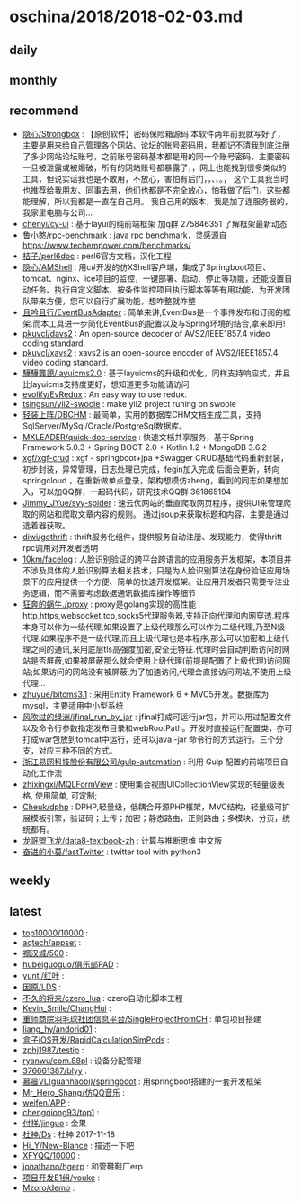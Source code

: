 # oschina/2018/2018-02-03.md



## daily



## monthly



## recommend

- [隐心/Strongbox](http://git.oschina.net/yisin/Strongbox) : 【原创软件】密码保险箱源码 本软件两年前我就写好了，主要是用来给自己管理各个网站、论坛的账号密码用，我都记不清我到底注册了多少网站论坛账号，之前账号密码基本都是用的同一个账号密码，主要密码一旦被泄露或被爆破，所有的网站账号都暴露了，，网上也能找到很多类似的工具，但说实话我也是不敢用，不放心，害怕有后门，，、、。， 这个工具我当时也推荐给我朋友、同事去用，他们也都是不完全放心，怕我做了后门，这些都能理解，所以我都是一直在自己用。 我自己用的版本，我是加了连服务器的，我家里电脑与公司...
- [chenyi/cy-ui](http://git.oschina.net/leiyuxi/cy-ui) : 基于layui的纯前端框架 加q群 275846351 了解框架最新动态
- [鲁小憨/rpc-benchmark](http://git.oschina.net/hank-whu/rpc-benchmark) : java rpc benchmark，灵感源自 https://www.techempower.com/benchmarks/
- [桔子/perl6doc](http://git.oschina.net/ijz/perl6doc) : perl6官方文档，汉化工程
- [隐心/AMShell](http://git.oschina.net/yisin/amshell) : 用c#开发的仿XShell客户端，集成了Springboot项目、tomcat、nginx、ice项目的监控，一键部署、启动、停止等功能，还能设置自动任务、执行自定义脚本、按条件监控项目执行脚本等等有用功能，为开发团队带来方便，您可以自行扩展功能，想咋整就咋整
- [且吟且行/EventBusAdapter](http://git.oschina.net/washmore/EventBusAdapter) : 简单来讲,EventBus是一个事件发布和订阅的框架.而本工具进一步简化EventBus的配置以及与Spring环境的结合,拿来即用!
- [pkuvcl/davs2](http://git.oschina.net/pkuvcl/davs2) : An open-source decoder of AVS2/IEEE1857.4 video coding standard.
- [pkuvcl/xavs2](http://git.oschina.net/pkuvcl/xavs2) : xavs2 is an open-source encoder of AVS2/IEEE1857.4 video coding standard.
- [驊驊龔頾/layuicms2.0](http://git.oschina.net/layuicms/layuicms2.0) : 基于layuicms的升级和优化，同样支持响应式，并且比layuicms支持度更好，想知道更多功能请访问
- [evolify/EvRedux](http://git.oschina.net/evolify/EvRedux) : An easy way to use redux.
- [tsingsun/yii2-swoole](http://git.oschina.net/tsingsun/yii2-swoole) : make yii2 project runing on swoole
- [轻装上阵/DBCHM](http://git.oschina.net/lztkdr/DBCHM) : 最简单，实用的数据库CHM文档生成工具，支持SqlServer/MySql/Oracle/PostgreSql数据库。
- [MXLEADER/quick-doc-service](http://git.oschina.net/mxleader/quick-doc-service) : 快速文档共享服务，基于Spring Framework 5.0.3 + Spring BOOT 2.0 + Kotlin 1.2 + MongoDB 3.6.2
- [xgf/xgf-crud](http://git.oschina.net/gf-8/xgf-crud) : xgf - springboot+jpa +Swagger CRUD基础代码重新封装，初步封装，异常管理，日志处理已完成，fegin加入完成 后面会更新，转向springcloud ，在重新做单点登录，架构想模仿zheng，看到的同志如果想加入，可以加QQ群，一起码代码，研究技术QQ群 361865194
- [Jimmy_JYue/syy-spider](http://git.oschina.net/yuejing/suyunyou-spider) : 速云优网站的垂直爬取网页程序，提供UI来管理爬取的网站和爬取文章内容的规则。 通过jsoup来获取标题和内容，主要是通过选着器获取。
- [diwi/gothrift](http://git.oschina.net/diwi/gothrift) : thrift服务化组件，提供服务自动注册、发现能力，使得thrift rpc调用对开发者透明
- [10km/facelog](http://git.oschina.net/l0km/facelog) : 人脸识别验证的跨平台跨语言的应用服务开发框架，本项目并不涉及具体的人脸识别算法相关技术，只是为人脸识别算法在身份验证应用场景下的应用提供一个方便、简单的快速开发框架。让应用开发者只需要专注业务逻辑，而不需要考虑数据通讯数据库操作等细节
- [狂奔的蜗牛./proxy](http://git.oschina.net/snail/proxy) : proxy是golang实现的高性能http,https,websocket,tcp,socks5代理服务器,支持正向代理和内网穿透.程序本身可以作为一级代理,如果设置了上级代理那么可以作为二级代理,乃至N级代理.如果程序不是一级代理,而且上级代理也是本程序,那么可以加密和上级代理之间的通讯,采用底层tls高强度加密,安全无特征.代理时会自动判断访问的网站是否屏蔽,如果被屏蔽那么就会使用上级代理(前提是配置了上级代理)访问网站;如果访问的网站没有被屏蔽,为了加速访问,代理会直接访问网站,不使用上级代理...
- [zhuyue/bitcms3.1](http://git.oschina.net/bitcms/bitcms3.1) : 采用Entity Framework 6 + MVC5开发。数据库为mysql，主要适用中小型系统
- [风吹过的绿洲/jfinal_run_by_jar](http://git.oschina.net/jay_jiang/jfinal_run_by_jar) : jfinal打成可运行jar包，并可以用过配置文件以及命令行参数指定发布目录和webRootPath。开发时直接运行配置类，亦可打成war包放到tomcat中运行，还可以java -jar 命令行的方式运行。三个分支，对应三种不同的方式。
- [浙江易网科技股份有限公司/gulp-automation](http://git.oschina.net/eoner/gulp-automation) : 利用 Gulp 配置的前端项目自动化工作流
- [zhixingxi/MQLFormView](http://git.oschina.net/mengqingling/MQLFormView) : 使用集合视图UICollectionView实现的轻量级表格, 使用简单, 可定制;
- [Cheuk/dphp](http://git.oschina.net/mutou_zone/dphp) : DPHP,轻量级，低耦合开源PHP框架，MVC结构，轻量级可扩展模板引擎，验证码；上传；加密；静态路由，正则路由；多模块，分页，统统都有。
- [龙哥盟飞龙/data8-textbook-zh](http://git.oschina.net/wizardforcel/data8-textbook-zh) : 计算与推断思维 中文版
- [奋进的小莫/fastTwitter](http://git.oschina.net/hupeng_admin/fastTwitter) : twitter tool with python3


## weekly



## latest

- [top10000/10000](http://git.oschina.net/XiaoHeyl/10000) : 
- [aqtech/appset](http://git.oschina.net/aqtech/appset) : 
- [禤汉城/500](http://git.oschina.net/xuanhancheng/500) : 
- [hubeiguoguo/俱乐部PAD](http://git.oschina.net/hubeiguoguo/clubPad) : 
- [yunti/红叶](http://git.oschina.net/yxy021598/HongYe) : 
- [因原/LDS](http://git.oschina.net/yifangs/LDS) : 
- [不久的将来/czero_lua](http://git.oschina.net/next_star/czero_lua) : czero自动化脚本工程
- [Kevin_Smile/ChangHui](http://git.oschina.net/Kevin_Smile/ChangHui) : 
- [重师商院羽毛球社团信息平台/SingleProjectFromCH](http://git.oschina.net/ffstu/SingleProjectFromCH) : 单包项目搭建
- [liang_hy/andorid01](http://git.oschina.net/lianghy/andorid01) : 
- [盒子iOS开发/RapidCalculationSimPods](http://git.oschina.net/KnowboxIosApp/RapidCalculationSimPods) : 
- [zphj1987/testip](http://git.oschina.net/zphj1987/testip) : 
- [ryanwu/com.88pl](http://git.oschina.net/ryanwu/com.88pl) : 设备分配管理
- [376661387/blyy](http://git.oschina.net/zxc432wq376661387/blyy) : 
- [慕晨VL(guanhaobi)/springboot](http://git.oschina.net/MuChenVL/springboot) : 用springboot搭建的一套开发框架
- [Mr_Hero_Shang/仿QQ音乐](http://git.oschina.net/Mr_Hero_Shang/FangQQYinLe) : 
- [weifen/APP](http://git.oschina.net/iwfen/APP) : 
- [chengqiong93/top1](http://git.oschina.net/vipqiyi/top1) : 
- [付祥/jinguo](http://git.oschina.net/12940/jinguo) : 金果
- [杜神/Ds](http://git.oschina.net/dushen666/Ds) : 杜神 2017-11-18
- [Hi_Y/New-Blance](http://git.oschina.net/Hi_Y/New-Blance) : 描述一下吧
- [XFYQQ/10000](http://git.oschina.net/XFYQQ/XFYQQ) : 
- [jonathano/hgerp](http://git.oschina.net/2011over/hgerp) : 和管鞋鞋厂erp
- [项目开发E1组/youke](http://git.oschina.net/XiangMuKaiFaE1Zu/youke) : 
- [Mzoro/demo](http://git.oschina.net/Mzoro/demo) : 
